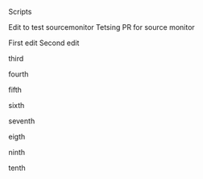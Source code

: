 Scripts

Edit to test sourcemonitor
Tetsing PR for source monitor

First edit
Second edit

third

fourth

fifth


sixth

seventh

eigth

ninth

tenth
